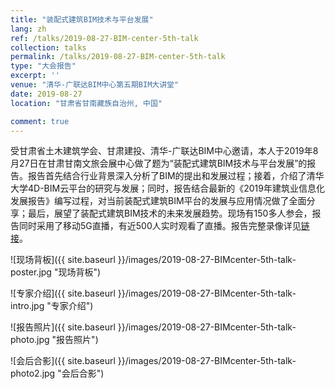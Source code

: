 ```yaml
---
title: "装配式建筑BIM技术与平台发展"
lang: zh
ref: /talks/2019-08-27-BIM-center-5th-talk
collection: talks
permalink: /talks/2019-08-27-BIM-center-5th-talk
type: "大会报告"
excerpt: ''
venue: "清华-广联达BIM中心第五期BIM大讲堂"
date: 2019-08-27
location: "甘肃省甘南藏族自治州, 中国"

comment: true
---
```


受甘肃省土木建筑学会、甘肃建投、清华-广联达BIM中心邀请，本人于2019年8月27日在甘肃甘南文旅会展中心做了题为“装配式建筑BIM技术与平台发展”的报告。报告首先结合行业背景深入分析了BIM的提出和发展过程；接着，介绍了清华大学4D-BIM云平台的研究与发展；同时，报告结合最新的《2019年建筑业信息化发展报告》编写过程，对当前装配式建筑BIM平台的发展与应用情况做了全面分享；最后，展望了装配式建筑BIM技术的未来发展趋势。现场有150多人参会，报告同时采用了移动5G直播，有近500人实时观看了直播。报告完整录像详见[链接](https://h5.scimall.org.cn/video/detail?id=1106&from=timeline)。

![现场背板]({{ site.baseurl }}/images/2019-08-27-BIMcenter-5th-talk-poster.jpg "现场背板")

![专家介绍]({{ site.baseurl }}/images/2019-08-27-BIMcenter-5th-talk-intro.jpg "专家介绍")

![报告照片]({{ site.baseurl }}/images/2019-08-27-BIMcenter-5th-talk-photo.jpg "报告照片")

![会后合影]({{ site.baseurl }}/images/2019-08-27-BIMcenter-5th-talk-photo2.jpg "会后合影")